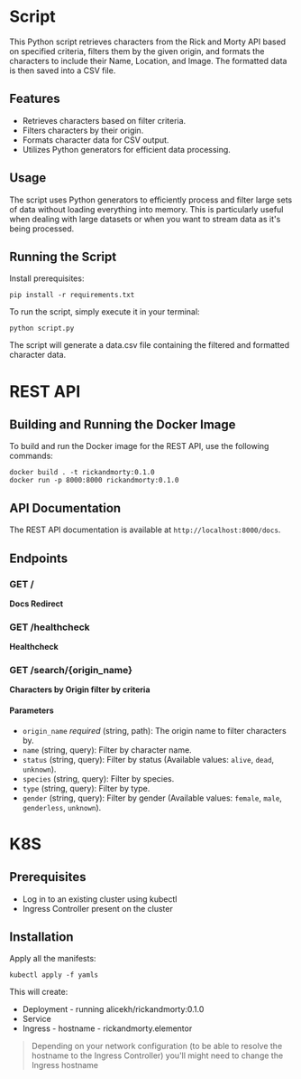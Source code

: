 # Script

This Python script retrieves characters from the Rick and Morty API based on specified criteria, filters them by the
given origin, and formats the characters to include their Name, Location, and Image. The formatted data is then saved
into a CSV file.

## Features

- Retrieves characters based on filter criteria.
- Filters characters by their origin.
- Formats character data for CSV output.
- Utilizes Python generators for efficient data processing.

## Usage

The script uses Python generators to efficiently process and filter large sets of data without loading everything into
memory. This is particularly useful when dealing with large datasets or when you want to stream data as it's being
processed.

## Running the Script

Install prerequisites:

```shell
pip install -r requirements.txt
```

To run the script, simply execute it in your terminal:

```shell
python script.py
```

The script will generate a data.csv file containing the filtered and formatted character data.

# REST API

## Building and Running the Docker Image

To build and run the Docker image for the REST API, use the following commands:

```shell
docker build . -t rickandmorty:0.1.0 
docker run -p 8000:8000 rickandmorty:0.1.0
```

## API Documentation

The REST API documentation is available at `http://localhost:8000/docs`.

## Endpoints

### GET /

**Docs Redirect**

### GET /healthcheck

**Healthcheck**

### GET /search/{origin_name}

**Characters by Origin filter by criteria**

#### Parameters

- `origin_name` *required* (string, path): The origin name to filter characters by.
- `name` (string, query): Filter by character name.
- `status` (string, query): Filter by status (Available values: `alive`, `dead`, `unknown`).
- `species` (string, query): Filter by species.
- `type` (string, query): Filter by type.
- `gender` (string, query): Filter by gender (Available values: `female`, `male`, `genderless`, `unknown`).

# K8S
## Prerequisites 
- Log in to an existing cluster using kubectl
- Ingress Controller present on the cluster

## Installation 
Apply all the manifests:
```shell
kubectl apply -f yamls
```

This will create:
- Deployment - running alicekh/rickandmorty:0.1.0
- Service
- Ingress - hostname - rickandmorty.elementor

> Depending on your network configuration (to be able to resolve the hostname to the Ingress Controller) you'll might need to change the Ingress hostname 

